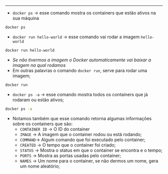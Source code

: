 ___
- `docker ps` -> esse comando mostra os containers que estão ativos na sua máquina
```zsh
docker ps
```
- `docker run hello-world` -> esse comando vai rodar a imagem `hello-world`
```zsh
docker run hello-world
```
- *Se não tivermos a imagem o Docker automaticamente vai baixar a imagem na qual rodamos*
- Em outras palavras o comando `docker run`, serve para rodar uma imagem;
```zsh
docker run
```
- `docker ps -a` -> esse comando mostra todos os containers que já rodaram ou estão ativos;
```zsh
docker ps -a
```
- Notamos também que esse comando retorna algumas informações sobre os containers que são:
	- `CONTAINER ID` -> O ID do container
	- `IMAGE` -> A imagem que o container rodou ou está rodando;
	- `COMMAND`-> Algum comando que foi executado pelo container;
	- `CREATED` -> O tempo que o container foi criado;
	- `STATUS` -> Mostra o status em que o container se encontra e o tempo;
	- `PORTS` -> Mostra as portas usadas pelo container;
	- `NAMES` -> Um nome para o container, se não dermos um nome, gera um nome aleatório;